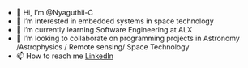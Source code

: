 - 👋 Hi, I’m @Nyaguthii-C
- 👀 I’m interested in embedded systems in space technology
- 🌱 I’m currently learning Software Engineering at ALX
- 💞️ I’m looking to collaborate on programming projects in Astronomy /Astrophysics / Remote sensing/ Space Technology
- 📫 How to reach me [LinkedIn](https://www.linkedin.com/in/nyaguthii-carol-a41659239?lipi=urn%3Ali%3Apage%3Ad_flagship3_profile_view_base_contact_details%3BoqENtiVSTDuh%2FCS7oGfZxw%3D%3D)
<!---
Nyaguthii-C/Nyaguthii-C is a ✨ special ✨ repository because its `README.md` (this file) appears on your GitHub profile.
You can click the Preview link to take a look at your changes.
--->
